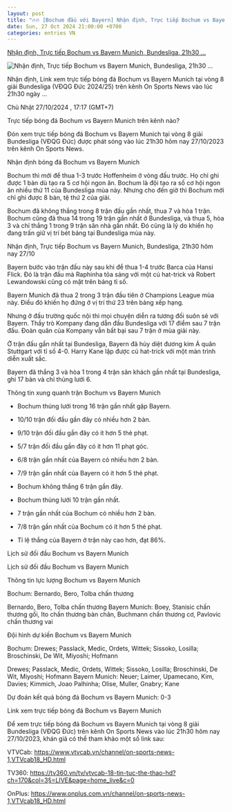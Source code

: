 ```yaml
---
layout: post
title: "🔥🔥 [Bochum đấu với Bayern] Nhận định, Trực tiếp Bochum vs Bayern Munich, Bundesliga, 21h30 ..."
date: Sun, 27 Oct 2024 21:00:00 +0700
categories: entries VN
---
```

[Nhận định, Trực tiếp Bochum vs Bayern Munich, Bundesliga, 21h30 ...](https://nongnghiep.vn/nhan-dinh-truc-tiep-bochum-vs-bayern-munich-bundesliga-21h30-hom-nay-27-10-d406509.html)

![Nhận định, Trực tiếp Bochum vs Bayern Munich, Bundesliga, 21h30 ...](https://t.ex-cdn.com/nongnghiep.vn/560w/files/content/2024/10/27/nhan-dinh-truc-tiep-bochum-vs-bayern-21h30-2710-bundesliga-164156_17-171735.jpg)

Nhận định, Link xem trực tiếp bóng đá Bochum vs Bayern Munich tại vòng 8 giải Bundesliga (VĐQG Đức 2024/25) trên kênh On Sports News vào lúc 21h30 ngày ...

Chủ Nhật 27/10/2024 , 17:17 (GMT+7)

Trực tiếp bóng đá Bochum vs Bayern Munich trên kênh nào?

Đón xem trực tiếp bóng đá Bochum vs Bayern Munich tại vòng 8 giải Bundesliga (VĐQG Đức) được phát sóng vào lúc 21h30 hôm nay 27/10/2023 trên kênh On Sports News.

Nhận định bóng đá Bochum vs Bayern Munich

Bochum thì mới để thua 1-3 trước Hoffenheim ở vòng đấu trước. Họ chỉ ghi được 1 bàn dù tạo ra 5 cơ hội ngon ăn. Bochum là đội tạo ra số cơ hội ngon ăn nhiều thứ 11 của Bundesliga mùa này. Nhưng cho đến giờ thì Bochum mới chỉ ghi được 8 bàn, tệ thứ 2 của giải.

Bochum đã không thắng trong 8 trận đấu gần nhất, thua 7 và hòa 1 trận. Bochum cũng đã thua 14 trong 19 trận gần nhất ở Bundesliga, và thua 5, hòa 3 và chỉ thắng 1 trong 9 trận sân nhà gần nhất. Đó cũng là lý do khiến họ đang trấn giữ vị trí bét bảng tại Bundesliga mùa này.

Nhận định, Trực tiếp Bochum vs Bayern Munich, Bundesliga, 21h30 hôm nay 27/10

Bayern bước vào trận đấu này sau khi để thua 1-4 trước Barca của Hansi Flick. Đó là trận đấu mà Raphinha tỏa sáng với một cú hat-trick và Robert Lewandowski cũng có mặt trên bảng tỉ số.

Bayern Munich đã thua 2 trong 3 trận đầu tiên ở Champions League mùa này. Điều đó khiến họ đứng ở vị trí thứ 23 trên bảng xếp hạng.

Nhưng ở đấu trường quốc nội thì mọi chuyện diễn ra tương đối suôn sẻ với Bayern. Thầy trò Kompany đang dẫn đầu Bundesliga với 17 điểm sau 7 trận đấu. Đoàn quân của Kompany vẫn bất bại sau 7 trận ở mùa giải này.

Ở trận đấu gần nhất tại Bundesliga, Bayern đã hủy diệt đương kim Á quân Stuttgart với tỉ số 4-0. Harry Kane lập được cú hat-trick với một màn trình diễn xuất sắc.

Bayern đã thắng 3 và hòa 1 trong 4 trận sân khách gần nhất tại Bundesliga, ghi 17 bàn và chỉ thủng lưới 6.

Thông tin xung quanh trận Bochum vs Bayern Munich

- Bochum thủng lưới trong 16 trận gần nhất gặp Bayern.

- 10/10 trận đối đầu gần đây có nhiều hơn 2 bàn.

- 9/10 trận đối đầu gần đây có ít hơn 5 thẻ phạt.

- 5/7 trận đối đầu gần đây có ít hơn 11 phạt góc.

- 6/8 trận gần nhất của Bayern có nhiều hơn 2 bàn.

- 7/9 trận gần nhất của Bayern có ít hơn 5 thẻ phạt.

- Bochum không thắng 6 trận gần đây.

- Bochum thủng lưới 10 trận gần nhất.

- 7 trận gần nhất của Bochum có nhiều hơn 2 bàn.

- 7/8 trận gần nhất của Bochum có ít hơn 5 thẻ phạt.

- Tỉ lệ thắng của Bayern ở trận này cao hơn, đạt 86%.

Lịch sử đối đầu Bochum vs Bayern Munich

Lịch sử đối đầu Bochum vs Bayern Munich

Thông tin lực lượng Bochum vs Bayern Munich

Bochum: Bernardo, Bero, Tolba chấn thương

Bernardo, Bero, Tolba chấn thương Bayern Munich: Boey, Stanisic chấn thương gối, Ito chấn thương bàn chân, Buchmann chấn thương cơ, Pavlovic chấn thương vai

Đội hình dự kiến Bochum vs Bayern Munich

Bochum: Drewes; Passlack, Medic, Ordets, Wittek; Sissoko, Losilla; Broschinski, De Wit, Miyoshi; Hofmann

Drewes; Passlack, Medic, Ordets, Wittek; Sissoko, Losilla; Broschinski, De Wit, Miyoshi; Hofmann Bayern Munich: Neuer; Laimer, Upamecano, Kim, Davies; Kimmich, Joao Palhinha; Olise, Muller, Gnabry; Kane

Dự đoán kết quả bóng đá Bochum vs Bayern Munich: 0-3

Link xem trực tiếp bóng đá Bochum vs Bayern Munich

Để xem trực tiếp bóng đá Bochum vs Bayern Munich tại vòng 8 giải Bundesliga (VĐQG Đức) trên kênh On Sports News vào lúc 21h30 hôm nay 27/10/2023, khán giả có thể tham khảo một số link sau:

VTVCab: https://www.vtvcab.vn/channel/on-sports-news-1,VTVcab18_HD.html

TV360: https://tv360.vn/tv/vtvcab-18-tin-tuc-the-thao-hd?ch=170&col=3§=LIVE&page=home_live&c=0

OnPlus: https://www.onplus.com.vn/channel/on-sports-news-1,VTVcab18_HD.html

